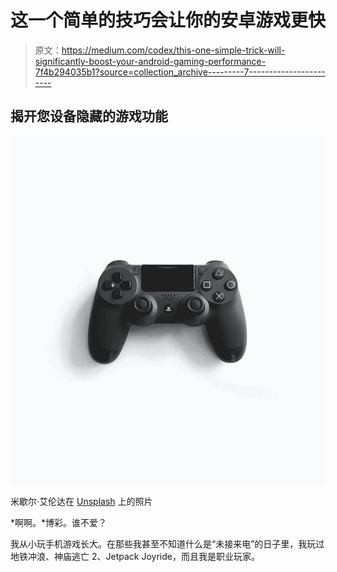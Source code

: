 # 这一个简单的技巧会让你的安卓游戏更快

> 原文：<https://medium.com/codex/this-one-simple-trick-will-significantly-boost-your-android-gaming-performance-7f4b294035b1?source=collection_archive---------7----------------------->

## 揭开您设备隐藏的游戏功能

![](img/116a6333de9e1e718f816c7d60c71a24.png)

米歇尔·艾伦达在 [Unsplash](https://unsplash.com/?utm_source=unsplash&utm_medium=referral&utm_content=creditCopyText) 上的照片

*啊啊。*博彩。谁不爱？

我从小玩手机游戏长大。在那些我甚至不知道什么是“未接来电”的日子里，我玩过地铁冲浪、神庙逃亡 2、Jetpack Joyride，而且我是职业玩家。